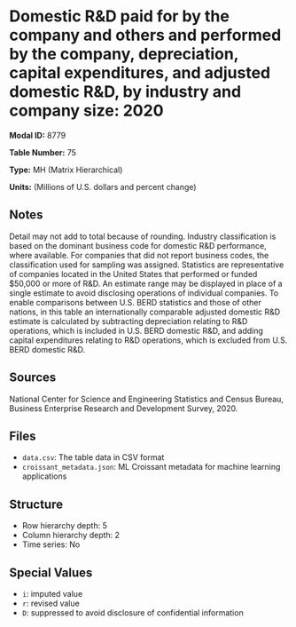 # Domestic R&D paid for by the company and others and performed by the company, depreciation, capital expenditures, and adjusted domestic R&D, by industry and company size: 2020

**Modal ID:** 8779

**Table Number:** 75

**Type:** MH (Matrix Hierarchical)

**Units:** (Millions of U.S. dollars and percent change)

## Notes

Detail may not add to total because of rounding. Industry classification is based on the dominant business code for domestic R&D performance, where available. For companies that did not report business codes, the classification used for sampling was assigned. Statistics are representative of companies located in the United States that performed or funded $50,000 or more of R&D. An estimate range may be displayed in place of a single estimate to avoid disclosing operations of individual companies. To enable comparisons between U.S. BERD statistics and those of other nations, in this table an internationally comparable adjusted domestic R&D estimate is calculated by subtracting depreciation relating to R&D operations, which is included in U.S. BERD domestic R&D, and adding capital expenditures relating to R&D operations, which is excluded from U.S. BERD domestic R&D.

## Sources

National Center for Science and Engineering Statistics and Census Bureau, Business Enterprise Research and Development Survey, 2020.

## Files

- `data.csv`: The table data in CSV format
- `croissant_metadata.json`: ML Croissant metadata for machine learning applications

## Structure

- Row hierarchy depth: 5
- Column hierarchy depth: 2
- Time series: No

## Special Values

- `i`: imputed value
- `r`: revised value
- `D`: suppressed to avoid disclosure of confidential information
